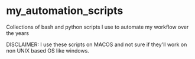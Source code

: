 # my_automation_scripts

Collections of bash and python scripts I use to automate my workflow over the years

DISCLAIMER:
I use these scripts on MACOS and not sure if they'll work on non UNIX based OS like windows. 
